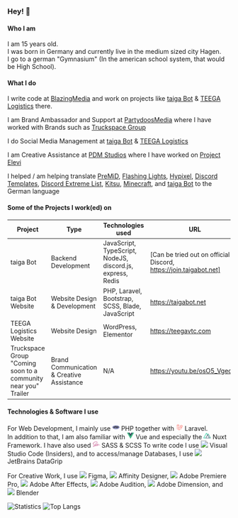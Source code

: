 ### Hey! 👋

#### Who I am

I am 15 years old.  
I was born in Germany and currently live in the medium sized city Hagen.  
I go to a german "Gymnasium" (In the american school system, that would be High School).  

#### What I do

I write code at [BlazingMedia](https://github.com/blazingmedia) and work on projects like [taiga Bot](https://github.com/taigabm) & [TEEGA Logistics](https://github.com/teegavtc) there.

I am Brand Ambassador and Support at [PartydoosMedia](https://www.partydoosmedia.com/) where I have worked with Brands such as [Truckspace Group](https://twitter.com/truckspacegroup)

I do Social Media Management at [taiga Bot](https://github.com/taigabm) & [TEEGA Logistics](https://github.com/teegavtc)

I am Creative Assistance at [PDM Studios](https://www.partydoosmedia.com/games) where I have worked on [Project Elevi](https://www.partydoosmedia.com/elevi/)

I helped / am helping translate [PreMiD](https://premid.app), [Flashing Lights](https://store.steampowered.com/app/605740/Flashing_Lights__Police_Firefighting_Emergency_Services_Simulator/), [Hypixel](https://hypixel.net/), [Discord Templates](https://discordtemplates.com/), [Discord Extreme List](https://discordextremelist.xyz/), [Kitsu](https://kitsu.io/), [Minecraft](https://minecraft.net/), and [taiga Bot](https://taigabot.net) to the German language

#### Some of the Projects I work(ed) on

| Project                                                        | Type                                      | Technologies used                                          | URL                                                               |
|----------------------------------------------------------------|-------------------------------------------|------------------------------------------------------------|-------------------------------------------------------------------|
| taiga Bot                                                      | Backend Development                       | JavaScript, TypeScript, NodeJS, discord.js, express, Redis | [Can be tried out on official Discord, https://join.taigabot.net] |
| taiga Bot Website                                              | Website Design & Development              | PHP, Laravel, Bootstrap, SCSS, Blade, JavaScript           | https://taigabot.net                                              |
| TEEGA Logistics Website                                        | Website Design                            | WordPress, Elementor                                       | https://teegavtc.com                                              |
| Truckspace Group "Coming soon to a community near you" Trailer | Brand Communication & Creative Assistance | N/A                                                        | https://youtu.be/osO5_Vgecb0                                      |

#### Technologies & Software I use

For Web Development, I mainly use <img height="16" src="https://raw.githubusercontent.com/github/explore/master/topics/php/php.png"> PHP together with <img height="16" src="https://raw.githubusercontent.com/github/explore/master/topics/laravel/laravel.png"> Laravel.  
In addition to that, I am also familiar with <img height="16" src="https://raw.githubusercontent.com/github/explore/master/topics/vue/vue.png"> Vue and especially the <img height="16" src="https://raw.githubusercontent.com/github/explore/master/topics/nuxt/nuxt.png"> Nuxt Framework.
I have also used <img height="16" src="https://raw.githubusercontent.com/github/explore/master/topics/sass/sass.png"> SASS & SCSS
To write code I use <img height="16" src="https://upload.wikimedia.org/wikipedia/commons/thumb/4/4b/Visual_Studio_Code_Insiders_1.36_icon.svg/170px-Visual_Studio_Code_Insiders_1.36_icon.svg.png"> Visual Studio Code (Insiders), and to access/manage Databases, I use <img height="16" src="https://blog.jetbrains.com/wp-content/uploads/2019/08/logo-6.png"> JetBrains DataGrip

For Creative Work, I use <img height="16" src="https://upload.wikimedia.org/wikipedia/commons/thumb/3/33/Figma-logo.svg/1667px-Figma-logo.svg.png"> Figma, <img height="16" src="https://upload.wikimedia.org/wikipedia/en/6/6d/Affinity_Designer_logo_new.png"> Affinity Designer, <img height="16" src="https://upload.wikimedia.org/wikipedia/commons/thumb/4/40/Adobe_Premiere_Pro_CC_icon.svg/1200px-Adobe_Premiere_Pro_CC_icon.svg.png"> Adobe Premiere Pro, <img height="16" src="https://upload.wikimedia.org/wikipedia/commons/thumb/c/cb/Adobe_After_Effects_CC_icon.svg/1200px-Adobe_After_Effects_CC_icon.svg.png"> Adobe After Effects, <img height="16" src="https://upload.wikimedia.org/wikipedia/commons/thumb/0/0e/Adobe_Audition_CC_icon_(2020).svg/1051px-Adobe_Audition_CC_icon_(2020).svg.png"> Adobe Audition, <img height="16" src="https://photoshop.com/en/images/apps/dimension.png"> Adobe Dimension, and <img height="16" src="https://deepin.b-cdn.net/wp-content/uploads/2020/06/Logo-de-Blender.png"> Blender

![Statistics](https://github-readme-stats.vercel.app/api/top-langs/?username=OfficialCRUGG&layout=compact&theme=dark&hide=star&count_private=true)
![Top Langs](https://github-readme-stats.vercel.app/api?username=OfficialCRUGG&layout=compact&theme=dark)
<!--
![Wakatime](https://github-readme-stats.vercel.app/api/wakatime/?username=OfficialCRUGG&layout=compact&theme=dark)
-->
